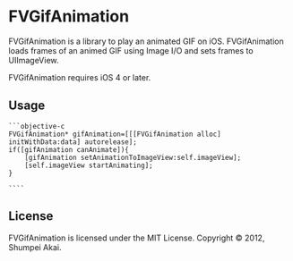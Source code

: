 FVGifAnimation
==============

FVGifAnimation is a library to play an animated GIF on iOS.
FVGifAnimation loads frames of an animed GIF using Image I/O
and sets frames to UIImageView.

FVGifAnimation requires iOS 4 or later.

Usage
-----
    ```objective-c
    FVGifAnimation* gifAnimation=[[[FVGifAnimation alloc] initWithData:data] autorelease];
    if([gifAnimation canAnimate]){
        [gifAnimation setAnimationToImageView:self.imageView];
        [self.imageView startAnimating];
    }

    ````

License
-------
FVGifAnimation is licensed under the MIT License.
Copyright &copy; 2012, Shumpei Akai.
